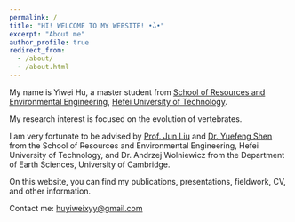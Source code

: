 ```yaml
---
permalink: /
title: "HI! WELCOME TO MY WEBSITE! •̀ᴗ•"
excerpt: "About me"
author_profile: true
redirect_from: 
  - /about/
  - /about.html
---
```




My name is Yiwei Hu, a master student from [School of Resources and Environmental Engineering](https://geoscience.hfut.edu.cn/), [Hefei University of Technology](https://www.hfut.edu.cn/). 

My research interest is focused on the evolution of vertebrates. 

I am very fortunate to be advised by [Prof. Jun Liu](http://faculty.hfut.edu.cn/junliu/zh_CN/index.htm) and [Dr. Yuefeng Shen](http://faculty.hfut.edu.cn/shenyuefeng/zh_CN/yjgk/249779/list/index.htm) from the School of Resources and Environmental Engineering, Hefei University of Technology, 
and Dr. Andrzej Wolniewicz from the Department of Earth Sciences, University of Cambridge.

On this website, you can find my publications, presentations, fieldwork, CV, and other information. 


Contact me: huyiweixyy@gmail.com




